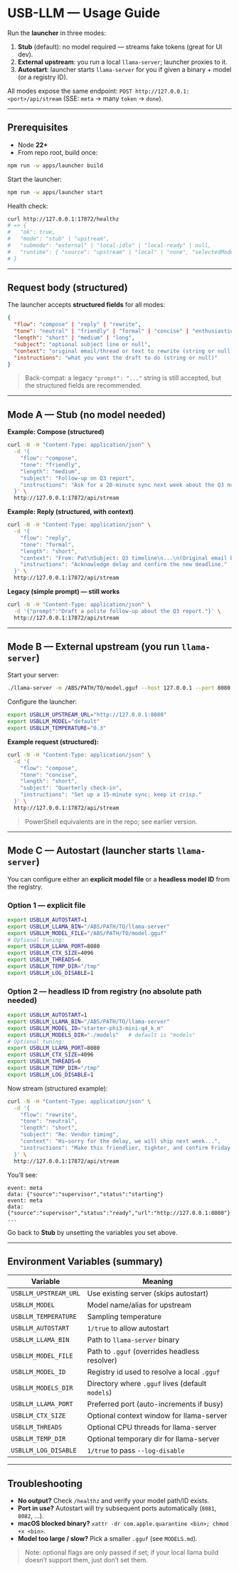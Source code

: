 # USB-LLM — Usage Guide

Run the **launcher** in three modes:

1. **Stub** (default): no model required — streams fake tokens (great for UI dev).
2. **External upstream**: you run a local `llama-server`; launcher proxies to it.
3. **Autostart**: launcher starts `llama-server` for you if given a binary + model (or a registry ID).

All modes expose the same endpoint:
`POST http://127.0.0.1:<port>/api/stream` (SSE: `meta` → many `token` → `done`).

---

## Prerequisites

- Node **22+**
- From repo root, build once:

```bash
npm run -w apps/launcher build
```

Start the launcher:

```bash
npm run -w apps/launcher start
```

Health check:

```bash
curl http://127.0.0.1:17872/healthz
# => {
#   "ok": true,
#   "mode": "stub" | "upstream",
#   "submode": "external" | "local-idle" | "local-ready" | null,
#   "runtime": { "source": "upstream" | "local" | "none", "selectedModelId": "..." | null }
# }
```

---

## Request body (structured)

The launcher accepts **structured fields** for all modes:

```json
{
  "flow": "compose" | "reply" | "rewrite",
  "tone": "neutral" | "friendly" | "formal" | "concise" | "enthusiastic" | "apologetic",
  "length": "short" | "medium" | "long",
  "subject": "optional subject line or null",
  "context": "original email/thread or text to rewrite (string or null)",
  "instructions": "what you want the draft to do (string or null)"
}
```

> Back-compat: a legacy `"prompt": "..."` string is still accepted, but the structured fields are recommended.

---

## Mode A — Stub (no model needed)

**Example: Compose (structured)**

```bash
curl -N -H "Content-Type: application/json" \
  -d '{
    "flow": "compose",
    "tone": "friendly",
    "length": "medium",
    "subject": "Follow-up on Q3 report",
    "instructions": "Ask for a 20-minute sync next week about the Q3 numbers."
  }' \
  http://127.0.0.1:17872/api/stream
```

**Example: Reply (structured, with context)**

```bash
curl -N -H "Content-Type: application/json" \
  -d '{
    "flow": "reply",
    "tone": "formal",
    "length": "short",
    "context": "From: Pat\nSubject: Q3 timeline\n...\n(Original email body here)",
    "instructions": "Acknowledge delay and confirm the new deadline."
  }' \
  http://127.0.0.1:17872/api/stream
```

**Legacy (simple prompt) — still works**

```bash
curl -N -H "Content-Type: application/json" \
  -d '{"prompt":"Draft a polite follow-up about the Q3 report."}' \
  http://127.0.0.1:17872/api/stream
```

---

## Mode B — External upstream (you run `llama-server`)

Start your server:

```bash
./llama-server -m /ABS/PATH/TO/model.gguf --host 127.0.0.1 --port 8080
```

Configure the launcher:

```bash
export USBLLM_UPSTREAM_URL="http://127.0.0.1:8080"
export USBLLM_MODEL="default"
export USBLLM_TEMPERATURE="0.3"
```

**Example request (structured):**

```bash
curl -N -H "Content-Type: application/json" \
  -d '{
    "flow": "compose",
    "tone": "concise",
    "length": "short",
    "subject": "Quarterly check-in",
    "instructions": "Set up a 15-minute sync; keep it crisp."
  }' \
  http://127.0.0.1:17872/api/stream
```

> PowerShell equivalents are in the repo; see earlier version.

---

## Mode C — Autostart (launcher starts `llama-server`)

You can configure either an **explicit model file** or a **headless model ID** from the registry.

### Option 1 — explicit file

```bash
export USBLLM_AUTOSTART=1
export USBLLM_LLAMA_BIN="/ABS/PATH/TO/llama-server"
export USBLLM_MODEL_FILE="/ABS/PATH/TO/model.gguf"
# Optional tuning:
export USBLLM_LLAMA_PORT=8080
export USBLLM_CTX_SIZE=4096
export USBLLM_THREADS=6
export USBLLM_TEMP_DIR="/tmp"
export USBLLM_LOG_DISABLE=1
```

### Option 2 — headless ID from registry (no absolute path needed)

```bash
export USBLLM_AUTOSTART=1
export USBLLM_LLAMA_BIN="/ABS/PATH/TO/llama-server"
export USBLLM_MODEL_ID="starter-phi3-mini-q4_k_m"
export USBLLM_MODELS_DIR="./models"   # default is "models"
# Optional tuning:
export USBLLM_LLAMA_PORT=8080
export USBLLM_CTX_SIZE=4096
export USBLLM_THREADS=6
export USBLLM_TEMP_DIR="/tmp"
export USBLLM_LOG_DISABLE=1
```

Now stream (structured example):

```bash
curl -N -H "Content-Type: application/json" \
  -d '{
    "flow": "rewrite",
    "tone": "neutral",
    "length": "short",
    "subject": "Re: Vendor timing",
    "context": "Hi—sorry for the delay, we will ship next week...",
    "instructions": "Make this friendlier, tighter, and confirm Friday EOD."
  }' \
  http://127.0.0.1:17872/api/stream
```

You’ll see:

```
event: meta
data: {"source":"supervisor","status":"starting"}
event: meta
data: {"source":"supervisor","status":"ready","url":"http://127.0.0.1:8080"}
...
```

Go back to **Stub** by unsetting the variables you set above.

---

## Environment Variables (summary)

| Variable              | Meaning                                          |
| --------------------- | ------------------------------------------------ |
| `USBLLM_UPSTREAM_URL` | Use existing server (skips autostart)            |
| `USBLLM_MODEL`        | Model name/alias for upstream                    |
| `USBLLM_TEMPERATURE`  | Sampling temperature                             |
| `USBLLM_AUTOSTART`    | `1/true` to allow autostart                      |
| `USBLLM_LLAMA_BIN`    | Path to `llama-server` binary                    |
| `USBLLM_MODEL_FILE`   | Path to `.gguf` (overrides headless resolver)    |
| `USBLLM_MODEL_ID`     | Registry id used to resolve a local `.gguf`      |
| `USBLLM_MODELS_DIR`   | Directory where `.gguf` lives (default `models`) |
| `USBLLM_LLAMA_PORT`   | Preferred port (auto-increments if busy)         |
| `USBLLM_CTX_SIZE`     | Optional context window for llama-server         |
| `USBLLM_THREADS`      | Optional CPU threads for llama-server            |
| `USBLLM_TEMP_DIR`     | Optional temporary dir for llama-server          |
| `USBLLM_LOG_DISABLE`  | `1/true` to pass `--log-disable`                 |

---

## Troubleshooting

- **No output?** Check `/healthz` and verify your model path/ID exists.
- **Port in use?** Autostart will try subsequent ports automatically (`8081`, `8082`, …).
- **macOS blocked binary?** `xattr -dr com.apple.quarantine <bin>; chmod +x <bin>`.
- **Model too large / slow?** Pick a smaller `.gguf` (see `MODELS.md`).

> Note: optional flags are only passed if set; if your local llama build doesn’t support them, just don’t set them.
